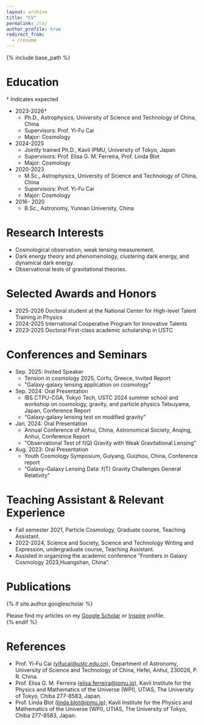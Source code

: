 ```yaml
---
layout: archive
title: "CV"
permalink: /cv/
author_profile: true
redirect_from:
  - /resume
---
```


{% include base_path %}


Education
======
$\dagger$ Indicates expected
* 2023-2026$\dagger$
  * Ph.D., Astrophysics, University of Science and Technology of China, China
  * Supervisors: Prof. Yi-Fu Cai
  * Major: Cosmology
* 2024-2025
  * Jointly trained Ph.D., Kavli IPMU, University of Tokyo, Japan
  * Supervisors: Prof. Elisa G. M. Ferreira, Prof. Linda Blot
  * Major: Cosmology
* 2020-2023
  * M.Sc., Astrophysics, University of Science and Technology of China, China
  * Supervisors: Prof. Yi-Fu Cai
  * Major: Cosmology
* 2016- 2020
  * B.Sc., Astronomy, Yunnan University, China

Research Interests
======
* Cosmological observation, weak lensing measurement.
* Dark energy theory and phenomenology, clustering dark energy, and dynamical dark energy.
* Observational tests of gravitational theories.

Selected Awards and Honors
======
* 2025-2026 Doctoral student at the National Center for High-level Talent Training in Physics
* 2024-2025 International Cooperative Program for Innovative Talents
* 2023-2025 Doctoral First-class academic scholarship in USTC

Conferences and Seminars
======
* Sep. 2025: Invited Speaker
  * Tension in cosmology 2025, Corfu, Greece, Invited Report
  * "Galaxy-galaxy lensing application on cosmology"
* Sep. 2024: Oral Presentation
  * IBS CTPU-CGA, Tokyo Tech, USTC 2024 summer school and workshop on cosmology, gravity, and particle physics Tetsuyama, Japan, Conference Report
  * “Galaxy-galaxy lensing test on modified gravity”
* Jan. 2024: Oral Presentation
  * Annual Conference of Anhui, China, Astronomical Society, Anqing, Anhui, Conference Report
  * "Observational Test of f(Q) Gravity with Weak Gravitational Lensing"
* Aug. 2023: Oral Presentation
  * Youth Cosmology Symposium, Guiyang, Guizhou, China, Conference report
  * "Galaxy–Galaxy Lensing Data: f(T) Gravity Challenges General Relativity"


Teaching Assistant & Relevant Experience
======
* Fall semester 2021, Particle Cosmology, Graduate course, Teaching Assistant.
* 2022-2024, Science and Society, Science and Technology Writing and Expression, undergraduate course, Teaching Assistant.
* Assisted in organizing the academic conference ”Frontiers in Galaxy Cosmology 2023,Huangshan, China”.


Publications
======
{% if site.author.googlescholar %}
  <div class="wordwrap">Please find my articles on my <a href="{{site.author.googlescholar}}">Google Scholar</a> or <a href="https://inspirehep.net/authors/2789730?ui-citation-summary=true">Inspire</a> profile.</div>
{% endif %}

References
======
* Prof. Yi-Fu Cai (yifucai@ustc.edu.cn), Department of Astronomy, University of Science and Technology of China, Hefei, Anhui, 230026, P. R. China.
* Prof. Elisa G. M. Ferreira (elisa.ferreira@ipmu.jp), Kavli Institute for the Physics and Mathematics of the Universe (WPI), UTIAS, The University of Tokyo, Chiba 277-8583, Japan.
* Prof. Linda Blot (linda.blot@ipmu.jp), Kavli Institute for the Physics and Mathematics of the Universe (WPI), UTIAS, The University of Tokyo, Chiba 277-8583, Japan.
